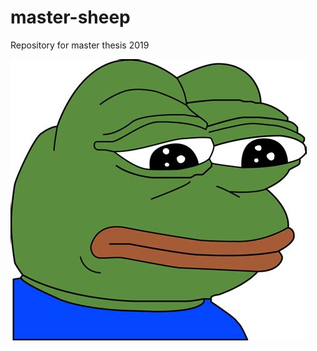 # master-sheep
Repository for master thesis 2019

![alt text][logo]

[logo]: https://github.com/Imingen/master-sheep/blob/master/div/external-content.duckduckgo.com.jpg "Logo Title Text 2"
[logo]: https://github.com/Imingen/master-sheep/blob/master/div/master_sheep_by_giulianobotter_d5n4zq6-fullview.jpg "Logo Title master sheep"
